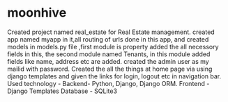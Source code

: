 # moonhive

Created project named real_estate for Real Estate management.
created app named myapp in it,all routing of urls done in this app, and created models in models.py file ,first module is property added the all necessory fields in this, the second module named Tenants, in this module added fields like name, address etc are added.
created the admin user as my mailid with password.
Created the all the things at home page via using django templates and given the links for login, logout etc in navigation bar.
Used technology - 
Backend- Python, Django, Django ORM.
Frontend - Django Templates
Database - SQLite3
